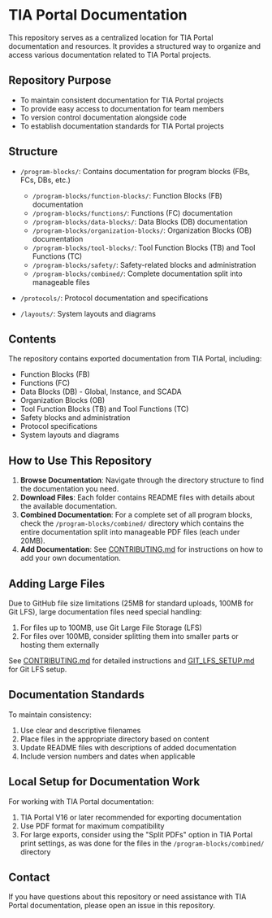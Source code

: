 # TIA Portal Documentation

This repository serves as a centralized location for TIA Portal documentation and resources. It provides a structured way to organize and access various documentation related to TIA Portal projects.

## Repository Purpose

- To maintain consistent documentation for TIA Portal projects
- To provide easy access to documentation for team members
- To version control documentation alongside code
- To establish documentation standards for TIA Portal projects

## Structure

- `/program-blocks/`: Contains documentation for program blocks (FBs, FCs, DBs, etc.)
  - `/program-blocks/function-blocks/`: Function Blocks (FB) documentation
  - `/program-blocks/functions/`: Functions (FC) documentation
  - `/program-blocks/data-blocks/`: Data Blocks (DB) documentation
  - `/program-blocks/organization-blocks/`: Organization Blocks (OB) documentation
  - `/program-blocks/tool-blocks/`: Tool Function Blocks (TB) and Tool Functions (TC)
  - `/program-blocks/safety/`: Safety-related blocks and administration
  - `/program-blocks/combined/`: Complete documentation split into manageable files

- `/protocols/`: Protocol documentation and specifications

- `/layouts/`: System layouts and diagrams

## Contents

The repository contains exported documentation from TIA Portal, including:

- Function Blocks (FB)
- Functions (FC)
- Data Blocks (DB) - Global, Instance, and SCADA
- Organization Blocks (OB)
- Tool Function Blocks (TB) and Tool Functions (TC)
- Safety blocks and administration
- Protocol specifications
- System layouts and diagrams

## How to Use This Repository

1. **Browse Documentation**: Navigate through the directory structure to find the documentation you need.
2. **Download Files**: Each folder contains README files with details about the available documentation.
3. **Combined Documentation**: For a complete set of all program blocks, check the `/program-blocks/combined/` directory which contains the entire documentation split into manageable PDF files (each under 20MB).
4. **Add Documentation**: See [CONTRIBUTING.md](./CONTRIBUTING.md) for instructions on how to add your own documentation.

## Adding Large Files

Due to GitHub file size limitations (25MB for standard uploads, 100MB for Git LFS), large documentation files need special handling:

1. For files up to 100MB, use Git Large File Storage (LFS)
2. For files over 100MB, consider splitting them into smaller parts or hosting them externally

See [CONTRIBUTING.md](./CONTRIBUTING.md) for detailed instructions and [GIT_LFS_SETUP.md](./GIT_LFS_SETUP.md) for Git LFS setup.

## Documentation Standards

To maintain consistency:

1. Use clear and descriptive filenames
2. Place files in the appropriate directory based on content
3. Update README files with descriptions of added documentation
4. Include version numbers and dates when applicable

## Local Setup for Documentation Work

For working with TIA Portal documentation:

1. TIA Portal V16 or later recommended for exporting documentation
2. Use PDF format for maximum compatibility
3. For large exports, consider using the "Split PDFs" option in TIA Portal print settings, as was done for the files in the `/program-blocks/combined/` directory

## Contact

If you have questions about this repository or need assistance with TIA Portal documentation, please open an issue in this repository.
